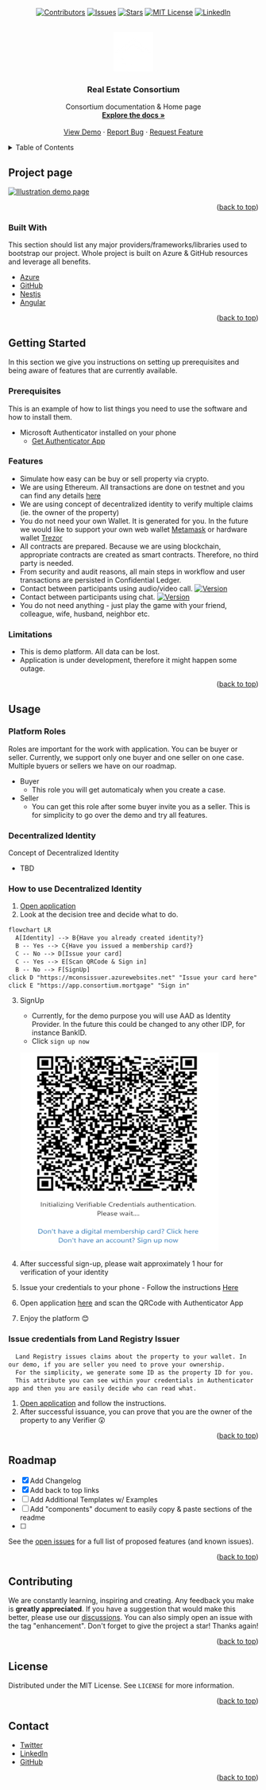 <div id="top"></div>
<!--
*** Thanks for checking out the Best-README-Template. If you have a suggestion
*** that would make this better, please fork the repo and create a pull request
*** or simply open an issue with the tag "enhancement".
*** Don't forget to give the project a star!
*** Thanks again! Now go create something AMAZING! :D
-->

<!-- PROJECT SHIELDS -->
<!--
*** I'm using markdown "reference style" links for readability.
*** Reference links are enclosed in brackets [ ] instead of parentheses ( ).
*** See the bottom of this document for the declaration of the reference variables
*** for contributors-url, forks-url, etc. This is an optional, concise syntax you may use.
*** https://www.markdownguide.org/basic-syntax/#reference-style-links
-->
<div align="center" markdown="1">
  
[![Contributors][contributors-shield]][contributors-url]
[![Issues][issues-shield]][issues-url] 
[![Stars][stars-shield]][stars-url]
[![MIT License][license-shield]][license-url]
[![LinkedIn][linkedin-shield]][linkedin-url]


</div>

<!-- PROJECT LOGO -->
<br />
<div align="center">
  <a href="#">
    <img src="assets/img/logosmall_white.png" alt="Logo" width="80" height="80" />
  </a>

  <h3 align="center">Real Estate Consortium</h3>

  <p align="center">
    Consortium documentation & Home page
    <br />
    <a href="#getting-started"
      ><strong>Explore the docs »</strong></a
    >
    <br />
    <br />
    <a href="#">View Demo</a>
    ·
    <a href="https://github.com/mortgageconsortium/mortgageconsortium.github.io/issues"
      >Report Bug</a
    >
    ·
    <a href="https://github.com/mortgageconsortium/mortgageconsortium.github.io/issues"
      >Request Feature</a
    >
  </p>
</div>

<!-- TABLE OF CONTENTS -->
<details>
  <summary>Table of Contents</summary>
  <ol>
    <li>
      <a href="#about-the-project">About The Project</a>
      <ul>
        <li><a href="#built-with">Built With</a></li>
      </ul>
    </li>
    <li>
      <a href="#getting-started">Getting Started</a>
      <ul>
        <li><a href="#prerequisites">Prerequisites</a></li>
        <li><a href="#features">Features</a></li>
        <li><a href="#limitations">Limitations</a></li>
      </ul>
    </li>
    <li><a href="#usage">Usage</a></li>
    <li><a href="#roadmap">Roadmap</a></li>
    <li><a href="#contributing">Contributing</a></li>
    <li><a href="#license">License</a></li>
    <li><a href="#contact">Contact</a></li>
  </ol>
</details>

<!-- ABOUT THE PROJECT -->
## Project page
[![Illustration demo page][product-screenshot]](../../assets/img/mcons-demo.png) 


<p align="right">(<a href="#top">back to top</a>)</p>

### Built With 

This section should list any major providers/frameworks/libraries used to
bootstrap our project. Whole project is built on Azure & GitHub resources and leverage all benefits.

* [Azure](https://azure.microsoft.com) 
* [GitHub](https://github.com) 
* [Nestjs](https://nestjs.com/) 
* [Angular](https://angular.io/)

<p align="right">(<a href="#top">back to top</a>)</p>


<!-- GETTING STARTED -->
## Getting Started 
  
In this section we give you instructions on
setting up prerequisites and being aware of features that are currently available.

### Prerequisites 
This is an example of how to list things you need to use the software and how to install them. 

* Microsoft Authenticator installed on your phone
  - [Get Authenticator App](https://app.adjust.com/e3rxkc_7lfdtm?fallback=https%3A%2F%2Fplay.google.com%2Fstore%2Fapps%2Fdetails%3Fid%3Dcom.azure.authenticator)

### Features


* Simulate how easy can be buy or sell property via crypto. 
* We are using Ethereum. All transactions are done on testnet and you can find any details [here](https://etherscan.io/)
* We are using concept of decentralized identity to verify multiple claims (ie. the owner of the property)
* You do not need your own Wallet. It is generated for you. In the future we would like to support your own web wallet [Metamask](https://metamask.io/) or hardware wallet [Trezor](https://trezor.io/)
* All contracts are prepared. Because we are using blockchain, appropriate contracts are created as smart contracts. Therefore, no third party is needed.
* From security and audit reasons, all main steps in workflow and user transactions are persisted in Confidential Ledger.
* Contact between participants using audio/video call. [![Version](https://img.shields.io/badge/comming%20soon-blue)]()
* Contact between participants using chat. [![Version](https://img.shields.io/badge/comming%20soon-blue)]()
* You do not need anything - just play the game with your friend, colleague, wife, husband, neighbor etc.

### Limitations

* This is demo platform. All data can be lost.
* Application is under development, therefore it might happen some outage.

<!-- * npm ```sh npm install
npm@latest -g ``` 

### Installation 
_Below is an example of how you can instruct
your audience on installing and setting up your app. This template doesn't rely
on any external dependencies or services._ 
1. Get a free API Key at
[https://example.com](https://example.com) 
2. Clone the repo ```sh git clone
https://github.com/your_username_/Project-Name.git ``` 
3. Install NPM packages ```sh npm install ``` 
4. Enter your API in `config.js` ```js const API_KEY = 'ENTER YOUR API'; ``` -->

<p align="right">(<a href="#top">back to top</a>)</p>

<!-- USAGE EXAMPLES -->
## Usage 

### Platform Roles
  Roles are important for the work with application. You can be buyer or seller. Currently, we support only one buyer and one seller on one case. Multiple byuers or sellers we have on our roadmap.
  - Buyer
     - This role you will get automaticaly when you create a case.
  - Seller
     - You can get this role after some buyer invite you as a seller. This is for simplicity to go over the demo and try all features.

### Decentralized Identity
  Concept of Decentralized Identity
  - TBD
### How to use Decentralized Identity

  1. [Open application](https://app.consortium.mortgage)
  2. Look at the decision tree and decide what to do.
  ```mermaid
flowchart LR
    A[Identity] --> B{Have you already created identity?}
    B -- Yes --> C{Have you issued a membership card?}
    C -- No --> D[Issue your card]
    C -- Yes --> E[Scan QRCode & Sign in]
    B -- No --> F[SignUp]
click D "https://mconsissuer.azurewebsites.net" "Issue your card here"
click E "https://app.consortium.mortgage" "Sign in"
```

  3. SignUp
      - Currently, for the demo purpose you will use AAD as Identity Provider. In the future this could be changed to any other IDP, for instance BankID.
      - Click `sign up now`
      <p align="left">
        <img src="assets/doc/auth/auth.png" alt="Auth" width="400" height="400" />
      </p>

  4. After successful sign-up, please wait approximately 1 hour for verification of your identity
  5. Issue your credentials to your phone - Follow the instructions [Here](https://mconsissuer.azurewebsites.net/)
  6. Open application [here](https://app.consortium.mortgage) and scan the QRCode with Authenticator App
  7. Enjoy the platform :blush:

### Issue credentials from Land Registry Issuer

```
  Land Registry issues claims about the property to your wallet. In our demo, if you are seller you need to prove your ownership. 
  For the simplicity, we generate some ID as the property ID for you. 
  This attribute you can see within your credentials in Authenticator app and then you are easily decide who can read what.
  ```

<!-- <div class="warning" style='background-color:#E9D8FD; color: #69337A; border-left: solid #805AD5 4px; border-radius: 4px; padding:0.7em;'>
<span>
<p style='margin-top:1em; text-align:center'>
<b>On the importance of sentence length</b></p>
<p style='margin-left:1em;'>
This sentence has five words. Here are five more words. Five-word sentences are fine. But several together bocome monotonous. Listen to what is happening. The writing is getting boring. The sound of it drones. It's like a stuck record. The ear demands some variety.<br><br>
    Now listen. I vary the sentence length, and I create music. Music. The writing sings. It has a pleasent rhythm, a lilt, a harmony. I use short sentences. And I use sentences of medium length. And sometimes when I am certain the reader is rested, I will engage him with a sentence of considerable length, a sentence that burns with energy and builds with all the impetus of a crescendo, the roll of the drums, the crash of the cymbals -- sounds that say listen to this, it is important.
</p>
<p style='margin-bottom:1em; margin-right:1em; text-align:right; font-family:Georgia'> <b>- Gary Provost</b> <i>(100 Ways to Improve Your Writing, 1985)</i>
</p></span>
</div> -->

  1. [Open application](https://cadasterverifier.azurewebsites.net/) and follow the instructions.
  2. After successful issuance, you can prove that you are the owner of the property to any Verifier :astonished:

<p align="right">(<a href="#top">back to top</a>)</p>

<!-- ROADMAP -->
## Roadmap 
- [x] Add Changelog 
- [x] Add back to top links 
- [ ] Add Additional Templates w/ Examples 
- [ ] Add "components" document to easily copy & paste sections of the readme 
- [ ] 
See the [open issues](https://github.com/mortgageconsortium/mortgageconsortium.github.io/issues) for a full
list of proposed features (and known issues).

<p align="right">(<a href="#top">back to top</a>)</p>

<!-- CONTRIBUTING -->
## Contributing 

We are constantly learning, inspiring and creating. Any feedback you make is
**greatly appreciated**. If you have a suggestion that would make this better,
please use our [discussions](https://github.com/orgs/mortgageconsortium/discussions). You can also simply open an
issue with the tag "enhancement". 
Don't forget to give the project a star!
Thanks again!

<p align="right">(<a href="#top">back to top</a>)</p>

<!-- LICENSE -->
## License 
Distributed under the MIT License. See `LICENSE` for more information.

<p align="right">(<a href="#top">back to top</a>)</p>

<!-- CONTACT -->
## Contact 
- [Twitter](https://twitter.com/Tomas97762057) 
- [LinkedIn](https://www.linkedin.com/in/tomas-slavik)
- [GitHub](https://github.com/mortgageconsortium)

<p align="right">(<a href="#top">back to top</a>)</p>

<!-- ACKNOWLEDGMENTS -->
<!-- ## Acknowledgments Use this space to list resources you find helpful and would
like to give credit to. I've included a few of my favorites to kick things off!
* [Choose an Open Source License](https://choosealicense.com) * [GitHub Emoji
Cheat Sheet](https://www.webpagefx.com/tools/emoji-cheat-sheet) * [Malven's
Flexbox Cheatsheet](https://flexbox.malven.co/) * [Malven's Grid
Cheatsheet](https://grid.malven.co/) * [Img Shields](https://shields.io) *
[GitHub Pages](https://pages.github.com) * [Font
Awesome](https://fontawesome.com) * [React
Icons](https://react-icons.github.io/react-icons/search)

<p align="right">(<a href="#top">back to top</a>)</p> -->

<!-- MARKDOWN LINKS & IMAGES -->
<!-- https://www.markdownguide.org/basic-syntax/#reference-style-links -->
[contributors-shield]:
https://img.shields.io/badge/contributors-4-green?style=for-the-badge
[contributors-url]:
https://github.com/mortgageconsortium/mortgageconsortium.github.io/graphs/contributors
[forks-shield]:
https://img.shields.io/github/forks/othneildrew/Best-README-Template.svg?style=for-the-badge
[forks-url]: https://github.com/othneildrew/Best-README-Template/network/members
[stars-shield]:
https://img.shields.io/badge/stars-7-B04300?style=for-the-badge
[stars-url]: https://mortgageconsortium/mortgageconsortium.github.io/stargazers
[issues-shield]:
https://img.shields.io/github/issues/othneildrew/Best-README-Template.svg?style=for-the-badge
[issues-url]: https://github.com/mortgageconsortium/mortgageconsortium.github.io/issues
[license-shield]:
https://img.shields.io/badge/license-MIT-blueviolet?style=for-the-badge
[license-url]:
https://github.com/mortgageconsortium/mortgageconsortium.github.io/blob/master/LICENSE
[linkedin-shield]:
https://img.shields.io/badge/-LinkedIn-black.svg?style=for-the-badge&logo=linkedin&color=blue
[linkedin-url]: 
https://www.linkedin.com/in/tomas-slavik 
[product-screenshot]: 
assets/img/mcons-demo.png
